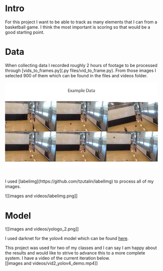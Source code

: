 <h1>Intro</h1>
<b1> For this project I want to be able to track as many elements that I can from a basketball game. I think the most important is scoring so that would be a good starting point.</b1>

<br>
<h1>Data</h1>
<b1>

When collecting data I recorded roughly 2 hours of footage to be processed through 
[vids_to_frames.py](.py files/vid_to_frame.py). From those images I selected 900 of them which can be found in the files and videos folder.
 
![exampledata](https://github.com/TraePrimm/Basketball_shot_tracker/blob/main/images%20and%20videos/unnamed.jpg?raw=true)

</b1>
<br>
<b1> I used [labelimg](https://github.com/tzutalin/labelImg) to process all of my images.<br>
 
 ![[images and videos/labelimg.png]]</b1>
 
 <h1> Model </h1>
 <b1>
 ![[images and videos/yologo_2.png]]<br>
 
I used darknet for the yolov4 model which can be found [here](https://github.com/AlexeyAB/darknet). </b1>

<b1> This project was used for two of my classes and I can say I am happy about the results and would like to strive to advance this to a more complete system. I have a video of the current iteration below.<br>
  [[images and videos/vid2_yolov4_demo.mp4]]
